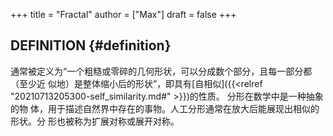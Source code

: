 +++
title = "Fractal"
author = ["Max"]
draft = false
+++

## DEFINITION {#definition}

通常被定义为“一个粗糙或零碎的几何形状，可以分成数个部分，且每一部分都（至少近
似地）是整体缩小后的形状”，即具有[自相似]({{<relref "20210713205300-self_similarity.md#" >}})的性质。 分形在数学中是一种抽象的物
体，用于描述自然界中存在的事物。人工分形通常在放大后能展现出相似的形状。分
形也被称为扩展对称或展开对称。